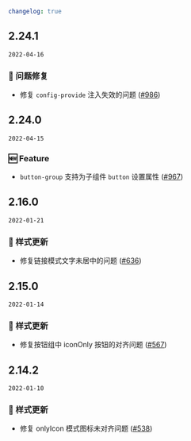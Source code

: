 ```yaml
changelog: true
```

## 2.24.1

`2022-04-16`

### 🐛 问题修复

- 修复 `config-provide` 注入失效的问题 ([#986](https://github.com/arco-design/arco-design-vue/pull/986))


## 2.24.0

`2022-04-15`

### 🆕 Feature

- `button-group` 支持为子组件 `button` 设置属性 ([#967](https://github.com/arco-design/arco-design-vue/pull/967))


## 2.16.0

`2022-01-21`

### 💅 样式更新

- 修复链接模式文字未居中的问题 ([#636](https://github.com/arco-design/arco-design-vue/pull/636))


## 2.15.0

`2022-01-14`

### 💅 样式更新

- 修复按钮组中 iconOnly 按钮的对齐问题 ([#567](https://github.com/arco-design/arco-design-vue/pull/567))


## 2.14.2

`2022-01-10`

### 💅 样式更新

- 修复 onlyIcon 模式图标未对齐问题 ([#538](https://github.com/arco-design/arco-design-vue/pull/538))

